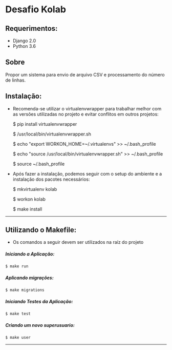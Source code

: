 # Desafio Kolab

## Requerimentos:
- Django 2.0
- Python 3.6


## Sobre
Propor um sistema para envio de arquivo CSV e processamento do número de linhas. 

## Instalação:

* Recomenda-se utilizar o virtualenvwrapper para trabalhar melhor com as versões utilizadas no projeto e evitar conflitos em outros projetos:

    $ pip install virtualenvwrapper

    $ /usr/local/bin/virtualenvwrapper.sh 

    $ echo "export WORKON_HOME=~/.virtualenvs" >> ~/.bash_profile

    $ echo "source /usr/local/bin/virtualenvwrapper.sh" >> ~/.bash_profile 

    $ source ~/.bash_profile  


* Após fazer a instalação, podemos seguir com o setup do ambiente e a instalação dos pacotes necessários:

    $ mkvirtualenv kolab

    $ workon kolab

    $ make install
   
---

## Utilizando o Makefile:

- Os comandos a seguir devem ser utilizados na raíz do projeto

#####  Iniciando a Aplicação:
 
    $ make run

#####  Aplicando migrações:
 
    $ make migrations

##### Iniciando Testes da Aplicação:
 
    $ make test

##### Criando um novo superusuario:
 
    $ make user

---